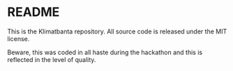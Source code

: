 # README #

This is the Klimatbanta repository. All source code is released under the MIT license.

Beware, this was coded in all haste during the hackathon and this is reflected in the level of quality.
